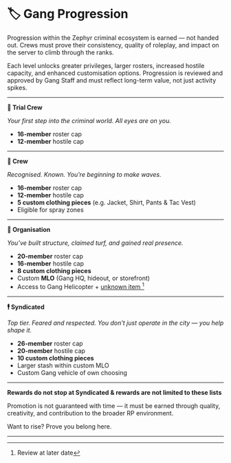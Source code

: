 # 🏷️ Gang Progression

Progression within the Zephyr criminal ecosystem is earned — not handed out. Crews must prove their consistency, quality of roleplay, and impact on the server to climb through the ranks.

Each level unlocks greater privileges, larger rosters, increased hostile capacity, and enhanced customisation options. Progression is reviewed and approved by Gang Staff and must reflect long-term value, not just activity spikes.

***

**🔹 Trial Crew**

_Your first step into the criminal world. All eyes are on you._

* **16-member** roster cap
* **12-member** hostile cap

***

**🔸 Crew**

_Recognised. Known. You're beginning to make waves._

* **16-member** roster cap
* **12-member** hostile cap
* **5 custom clothing pieces** (e.g. Jacket, Shirt, Pants & Tac Vest)
* Eligible for spray zones

***

**🏢 Organisation**

_You’ve built structure, claimed turf, and gained real presence._

* **20-member** roster cap
* **16-member** hostile cap
* **8 custom clothing pieces**
* Custom **MLO** (Gang HQ, hideout, or storefront)
* Access to Gang Helicopter + [unknown item ](#user-content-fn-1)[^1]

***

**🕴️ Syndicated**

_Top tier. Feared and respected. You don’t just operate in the city — you help shape it._

* **26-member** roster cap
* **20-member** hostile cap
* **10 custom clothing pieces**
* Larger stash within custom MLO
* Custom Gang vehicle of own choosing

***
**Rewards do not stop at Syndicated & rewards are not limited to these lists**

Promotion is not guaranteed with time — it must be earned through quality, creativity, and contribution to the broader RP environment.

Want to rise? Prove you belong here.

---
[^1]: Review at later date
